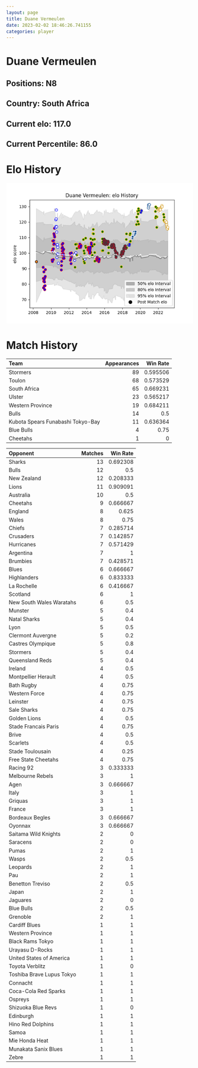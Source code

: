 ```yaml
---  
layout: page  
title: Duane Vermeulen  
date: 2023-02-02 18:46:26.741155  
categories: player  
---
```

# Duane Vermeulen

## Positions: N8

## Country: South Africa

## Current elo: 117.0

## Current Percentile: 86.0

# Elo History


![elo history](history_DuaneVermeulen.png)
# Match History


| Team                              |   Appearances |   Win Rate |
|:----------------------------------|--------------:|-----------:|
| Stormers                          |            89 |   0.595506 |
| Toulon                            |            68 |   0.573529 |
| South Africa                      |            65 |   0.669231 |
| Ulster                            |            23 |   0.565217 |
| Western Province                  |            19 |   0.684211 |
| Bulls                             |            14 |   0.5      |
| Kubota Spears Funabashi Tokyo-Bay |            11 |   0.636364 |
| Blue Bulls                        |             4 |   0.75     |
| Cheetahs                          |             1 |   0        |

| Opponent                  |   Matches |   Win Rate |
|:--------------------------|----------:|-----------:|
| Sharks                    |        13 |   0.692308 |
| Bulls                     |        12 |   0.5      |
| New Zealand               |        12 |   0.208333 |
| Lions                     |        11 |   0.909091 |
| Australia                 |        10 |   0.5      |
| Cheetahs                  |         9 |   0.666667 |
| England                   |         8 |   0.625    |
| Wales                     |         8 |   0.75     |
| Chiefs                    |         7 |   0.285714 |
| Crusaders                 |         7 |   0.142857 |
| Hurricanes                |         7 |   0.571429 |
| Argentina                 |         7 |   1        |
| Brumbies                  |         7 |   0.428571 |
| Blues                     |         6 |   0.666667 |
| Highlanders               |         6 |   0.833333 |
| La Rochelle               |         6 |   0.416667 |
| Scotland                  |         6 |   1        |
| New South Wales Waratahs  |         6 |   0.5      |
| Munster                   |         5 |   0.4      |
| Natal Sharks              |         5 |   0.4      |
| Lyon                      |         5 |   0.5      |
| Clermont Auvergne         |         5 |   0.2      |
| Castres Olympique         |         5 |   0.8      |
| Stormers                  |         5 |   0.4      |
| Queensland Reds           |         5 |   0.4      |
| Ireland                   |         4 |   0.5      |
| Montpellier Herault       |         4 |   0.5      |
| Bath Rugby                |         4 |   0.75     |
| Western Force             |         4 |   0.75     |
| Leinster                  |         4 |   0.75     |
| Sale Sharks               |         4 |   0.75     |
| Golden Lions              |         4 |   0.5      |
| Stade Francais Paris      |         4 |   0.75     |
| Brive                     |         4 |   0.5      |
| Scarlets                  |         4 |   0.5      |
| Stade Toulousain          |         4 |   0.25     |
| Free State Cheetahs       |         4 |   0.75     |
| Racing 92                 |         3 |   0.333333 |
| Melbourne Rebels          |         3 |   1        |
| Agen                      |         3 |   0.666667 |
| Italy                     |         3 |   1        |
| Griquas                   |         3 |   1        |
| France                    |         3 |   1        |
| Bordeaux Begles           |         3 |   0.666667 |
| Oyonnax                   |         3 |   0.666667 |
| Saitama Wild Knights      |         2 |   0        |
| Saracens                  |         2 |   0        |
| Pumas                     |         2 |   1        |
| Wasps                     |         2 |   0.5      |
| Leopards                  |         2 |   1        |
| Pau                       |         2 |   1        |
| Benetton Treviso          |         2 |   0.5      |
| Japan                     |         2 |   1        |
| Jaguares                  |         2 |   0        |
| Blue Bulls                |         2 |   0.5      |
| Grenoble                  |         2 |   1        |
| Cardiff Blues             |         1 |   1        |
| Western Province          |         1 |   1        |
| Black Rams Tokyo          |         1 |   1        |
| Urayasu D-Rocks           |         1 |   1        |
| United States of America  |         1 |   1        |
| Toyota Verblitz           |         1 |   0        |
| Toshiba Brave Lupus Tokyo |         1 |   1        |
| Connacht                  |         1 |   1        |
| Coca-Cola Red Sparks      |         1 |   1        |
| Ospreys                   |         1 |   1        |
| Shizuoka Blue Revs        |         1 |   0        |
| Edinburgh                 |         1 |   1        |
| Hino Red Dolphins         |         1 |   1        |
| Samoa                     |         1 |   1        |
| Mie Honda Heat            |         1 |   1        |
| Munakata Sanix Blues      |         1 |   1        |
| Zebre                     |         1 |   1        |